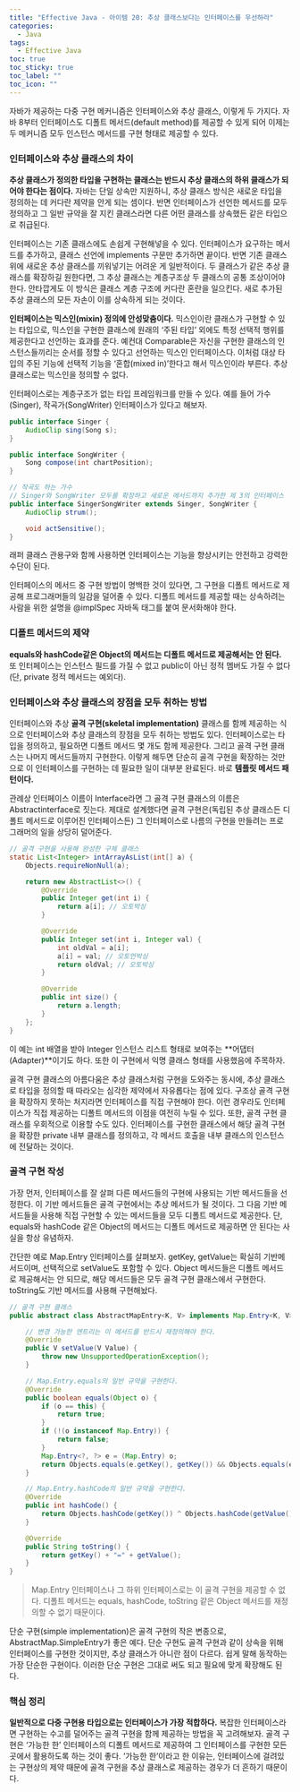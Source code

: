 ```yaml
---
title: "Effective Java - 아이템 20: 추상 클래스보다는 인터페이스를 우선하라"
categories:
  - Java
tags:
  - Effective Java
toc: true
toc_sticky: true
toc_label: ""
toc_icon: ""
---
```


자바가 제공하는 다중 구현 메커니즘은 인터페이스와 추상 클래스, 이렇게 두 가지다. 자바 8부터 인터페이스도 디폴트 메서드(default method)를 제공할 수 있게 되어 이제는 두 메커니즘 모두 인스턴스 메서드를 구현 형태로 제공할 수 있다.

### 인터페이스와 추상 클래스의 차이

**추상 클래스가 정의한 타입을 구현하는 클래스는 반드시 추상 클래스의 하위 클래스가 되어야 한다는 점이다.** 자바는 단일 상속만 지원하니, 추상 클래스 방식은 새로운 타입을 정의하는 데 커다란 제약을 안게 되는 셈이다.
반면 인터페이스가 선언한 메서드를 모두 정의하고 그 일반 규약을 잘 지킨 클래스라면 다른 어떤 클래스를 상속했든 같은 타입으로 취급된다.

인터페이스는 기존 클래스에도 손쉽게 구현해넣을 수 있다. 인터페이스가 요구하는 메서드를 추가하고, 클래스 선언에 implements 구문만 추가하면 끝이다. 반면 기존 클래스 위에 새로운 추상 클래스를 끼워넣기는
어려운 게 일반적이다. 두 클래스가 같은 추상 클래스를 확장하길 원한다면, 그 추상 클래스는 계층구조상 두 클래스의 공통 조상이어야 한다. 안타깝게도 이 방식은 클래스 계층 구조에 커다란 혼란을 일으킨다. 새로
추가된 추상 클래스의 모든 자손이 이를 상속하게 되는 것이다.

**인터페이스는 믹스인(mixin) 정의에 안성맞춤이다.** 믹스인이란 클래스가 구현할 수 있는 타입으로, 믹스인을 구현한 클래스에 원래의 ‘주된 타입’ 외에도 특정 선택적 행위를 제공한다고 선언하는 효과를 준다. 예컨대
Comparable은 자신을 구현한 클래스의 인스턴스들끼리는 순서를 정할 수 있다고 선언하는 믹스인 인터페이스다. 이처럼 대상 타입의 주된 기능에 선택적 기능을 ‘혼합(mixed in)’한다고 해서 믹스인이라 부른다. 추상 클래스로는 믹스인을 정의할 수 없다.

인터페이스로는 계층구조가 없는 타입 프레임워크를 만들 수 있다. 예를 들어 가수(Singer), 작곡가(SongWriter) 인터페이스가 있다고 해보자.

```java
public interface Singer {
    AudioClip sing(Song s);
}

public interface SongWriter {
    Song compose(int chartPosition);
}

// 작곡도 하는 가수
// Singer와 SongWriter 모두를 확장하고 새로운 메서드까지 추가한 제 3의 인터페이스
public interface SingerSongWriter extends Singer, SongWriter {
    AudioClip strum();

    void actSensitive();
}
```

래퍼 클래스 관용구와 함께 사용하면 인터페이스는 기능을 향상시키는 안전하고 강력한 수단이 된다.

인터페이스의 메서드 중 구현 방법이 명백한 것이 있다면, 그 구현을 디폴트 메서드로 제공해 프로그래머들의 일감을 덜어줄 수 있다. 디폴트 메서드를 제공할 때는 상속하려는 사람을 위한 설명을 @implSpec 자바독
태그를 붙여 문서화해야 한다.

### 디폴트 메서드의 제약

**equals와 hashCode같은 Object의 메서드는 디폴트 메서드로 제공해서는 안 된다.** 또 인터페이스는 인스턴스 필드를 가질 수 없고 public이 아닌 정적 멤버도 가질 수 없다(단, private 정적 메서드는 예외다).

### 인터페이스와 추상 클래스의 장점을 모두 취하는 방법

인터페이스와 추상 **골격 구현(skeletal implementation)** 클래스를 함께 제공하는 식으로 인터페이스와 추상 클래스의 장점을 모두 취하는 방법도 있다. 인터페이스로는 타입을 정의하고, 필요하면 디폴트
메서드 몇 개도 함께 제공한다. 그리고 골격 구현 클래스는 나머지 메서드들까지 구현한다. 이렇게 해두면 단순히 골격 구현을 확장하는 것만으로 이 인터페이스를 구현하는 데 필요한 일이 대부분 완료된다. 바로 **템플릿 메서드 패턴이다.**

관례상 인터페이스 이름이 Interface라면 그 골격 구현 클래스의 이름은 Abstractinterface로 짓는다. 제대로 설계했다면 골격 구현은(독립된 추상 클래스든 디폴트 메서드로 이루어진 인터페이스든) 그
인터페이스로 나름의 구현을 만들려는 프로그래머의 일을 상당히 덜어준다.

```java
// 골격 구현을 사용해 완성한 구체 클래스
static List<Integer> intArrayAsList(int[] a) {
    Objects.requireNonNull(a);

    return new AbstractList<>() {
        @Override
        public Integer get(int i) {
            return a[i]; // 오토박싱
        }

        @Override
        public Integer set(int i, Integer val) {
            int oldVal = a[i];
            a[i] = val; // 오토언박싱
            return oldVal; // 오토박싱
        }

        @Override
        public int size() {
            return a.length;
        }
    };
}
```

이 예는 int 배열을 받아 Integer 인스턴스 리스트 형태로 보여주는 **어댑터(Adapter)**이기도 하다. 또한 이 구현에서 익명 클래스 형태를 사용했음에 주목하자.

골격 구현 클래스의 아름다움은 추상 클래스처럼 구현을 도와주는 동시에, 추상 클래스로 타입을 정의할 때 따라오는 심각한 제약에서 자유롭다는 점에 있다. 구조상 골격 구현을 확장하지 못하는 처지라면 인터페이스를 직접
구현해야 한다. 이런 경우라도 인터페이스가 직접 제공하는 디폴트 메서드의 이점을 여전히 누릴 수 있다. 또한, 골격 구현 클래스를 우회적으로 이용할 수도 있다. 인터페이스를 구현한 클래스에서 해당 골격 구현을
확장한 private 내부 클래스를 정의하고, 각 메서드 호출을 내부 클래스의 인스턴스에 전달하는 것이다.

### 골격 구현 작성

가장 먼저, 인터페이스를 잘 살펴 다른 메서드들의 구현에 사용되는 기반 메서드들을 선정한다. 이 기반 메서드들은 골격 구현에서는 추상 메서드가 될 것이다. 그 다음 기반 메서드들을 사용해 직접 구현할 수 있는
메서드들을 모두 디폴트 메서드로 제공한다. 단, equals와 hashCode 같은 Object의 메서드는 디폴트 메서드로 제공하면 안 된다는 사실을 항상 유념하자.

간단한 예로 Map.Entry 인터페이스를 살펴보자. getKey, getValue는 확실히 기반메서드이며, 선택적으로 setValue도 포함할 수 있다. Object 메서드들은 디폴트 메서드로 제공해서는 안
되므로, 해당 메서드들은 모두 골격 구현 클래스에서 구현한다. toString도 기반 메서드를 사용해 구현해놨다.

```java
// 골격 구현 클래스
public abstract class AbstractMapEntry<K, V> implements Map.Entry<K, V> {

    // 변경 가능한 엔트리는 이 메서드를 반드시 재정의해야 한다.
    @Override
    public V setValue(V Value) {
        throw new UnsupportedOperationException();
    }

    // Map.Entry.equals의 일반 규약을 구현한다.
    @Override
    public boolean equals(Object o) {
        if (o == this) {
            return true;
        }
        if (!(o instanceof Map.Entry)) {
            return false;
        }
        Map.Entry<?, ?> e = (Map.Entry) o;
        return Objects.equals(e.getKey(), getKey()) && Objects.equals(e.getValue(), getValue());
    }

    // Map.Entry.hashCode의 일반 규약을 구현한다.
    @Override
    public int hashCode() {
        return Objects.hashCode(getKey()) ^ Objects.hashCode(getValue());
    }

    @Override
    public String toString() {
        return getKey() + "=" + getValue();
    }
}
```
>Map.Entry 인터페이스나 그 하위 인터페이스로는 이 골격 구현을 제공할 수 없다. 디폴트 메서드는 equals, hashCode, toString 같은 Object 메서드를 재정의할 수 없기 때문이다.

단순 구현(simple implementation)은 골격 구현의 작은 변종으로, AbstractMap.SimpleEntry가 좋은 예다. 단순 구현도 골격 구현과 같이 상속을 위해 인터페이스를 구현한 것이지만,
추상 클래스가 아니란 점이 다르다. 쉽게 말해 동작하는 가장 단순한 구현이다. 이러한 단순 구현은 그대로 써도 되고 필요에 맞게 확장해도 된다.

### 핵심 정리

**일반적으로 다중 구현용 타입으로는 인터페이스가 가장 적합하다.** 복잡한 인터페이스라면 구현하는 수고를 덜어주는 골격 구현을 함께 제공하는 방법을 꼭 고려해보자. 골격 구현은 ‘가능한 한’ 인터페이스의 디폴트 메서드로
제공하여 그 인터페이스를 구현한 모든 곳에서 활용하도록 하는 것이 좋다. ‘가능한 한’이라고 한 이유는, 인터페이스에 걸려있는 구현상의 제약 때문에 골격 구현을 추상 클래스로 제공하는 경우가 더 흔하기 때문이다.
